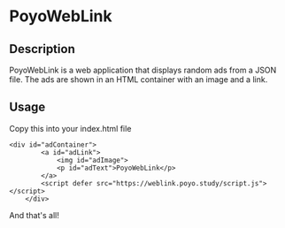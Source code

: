 # PoyoWebLink
## Description

PoyoWebLink is a web application that displays random ads from a JSON file. The ads are shown in an HTML container with an image and a link.

## Usage

Copy this into your index.html file
```
<div id="adContainer">
        <a id="adLink">
            <img id="adImage">
            <p id="adText">PoyoWebLink</p>
        </a>
        <script defer src="https://weblink.poyo.study/script.js"></script>
    </div>
```
And that's all!

